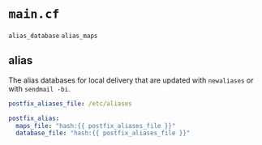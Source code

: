 
# `main.cf`

`alias_database`
`alias_maps`

## alias

The alias databases for local delivery that are updated with `newaliases` or with `sendmail -bi`.

```yaml
postfix_aliases_file: /etc/aliases

postfix_alias:
  maps_file: "hash:{{ postfix_aliases_file }}"
  database_file: "hash:{{ postfix_aliases_file }}"
```
